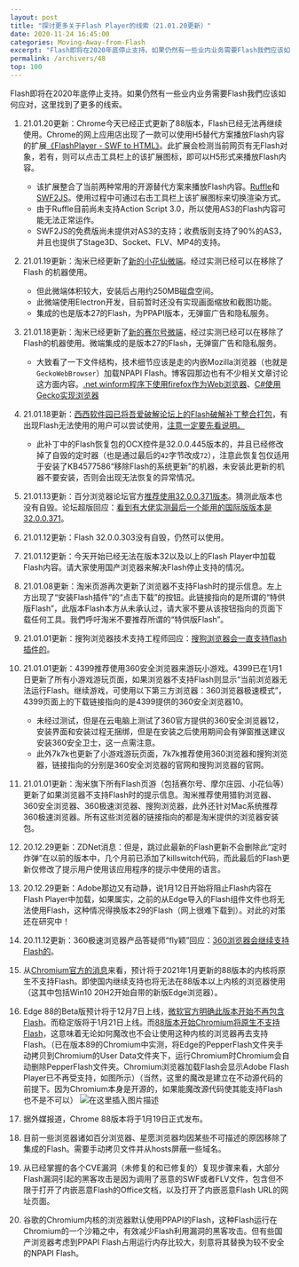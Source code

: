 ```yaml
---
layout: post
title: "探讨更多关于Flash Player的线索（21.01.20更新）"
date: 2020-11-24 16:45:00
categories: Moving-Away-from-Flash
excerpt: "Flash即将在2020年底停止支持。如果仍然有一些业内业务需要Flash我們应该如何应对，这里找到了更多的线索。"
permalink: /archivers/48
top: 100
---
```


Flash即将在2020年底停止支持。如果仍然有一些业内业务需要Flash我們应该如何应对，这里找到了更多的线索。
1. 21.01.20更新：Chrome今天已经正式更新了88版本，Flash已经无法再继续使用。Chrome的网上应用店出现了一款可以使用H5替代方案播放Flash内容的扩展[《FlashPlayer - SWF to HTML》](https://chrome.google.com/webstore/detail/flashplayer-swf-to-html/nodnmpgjlnclahkmgjiinfjklgbbgecg/)。此扩展会检测当前网页有无Flash对象，若有，则可以点击工具栏上的该扩展图标，即可以H5形式来播放Flash内容。
    * 该扩展整合了当前两种常用的开源替代方案来播放Flash内容。[Ruffle](https://ruffle.rs/)和[SWF2JS](https://swf2js.com/)。使用过程中可通过右击工具栏上该扩展图标来切换渲染方式。
    * 由于Ruffle目前尚未支持Action Script 3.0，所以使用AS3的Flash内容可能无法正常运作。
    * SWF2JS的免费版尚未提供对AS3的支持；收费版则支持了90%的AS3，并且也提供了Stage3D、Socket、FLV、MP4的支持。
2. 21.01.19更新：淘米已经更新了[新的小花仙微端](http://dl.61.com/hua/WeHua.msi)。经过实测已经可以在移除了Flash 的机器使用。
    * 但此微端体积较大，安装后占用约250MB磁盘空间。
    * 此微端使用Electron开发，目前暂时还没有实现画面缩放和截图功能。
    * 集成的也是版本27的Flash，为PPAPI版本，无弹窗广告和隐私服务。
3. 21.01.18更新：淘米已经更新了[新的赛尔号微端](http://dl.61.com/seer/Seer.msi)，经过实测已经可以在移除了Flash的机器使用。微端集成的是版本27的Flash，无弹窗广告和隐私服务。
    * 大致看了一下文件结构，技术细节应该是走的内嵌Mozilla浏览器（也就是```GeckoWebBrowser```）加载NPAPI Flash。博客园那边也有不少相关文章讨论这方面内容。[.net winform程序下使用firefox作为Web浏览器](https://www.cnblogs.com/chengzi/p/4497692.html)、[C#使用Gecko实现浏览器](https://www.cnblogs.com/deali/p/6426593.html) 
4. 21.01.18更新：[西西软件园已将吾爱破解论坛上的Flash破解补丁整合打包](https://www.cr173.com/soft/1311482.html)，有出现Flash无法使用的用户可以尝试使用，[注意一定要先看说明。](https://www.52pojie.cn/thread-1350285-1-1.html)
    * 此补丁中的Flash恢复包的OCX控件是32.0.0.445版本的，并且已经修改掉了自毁的定时器（也是通过最后的```42```字节改成```72```），注意此恢复包仅适用于安装了KB4577586“移除Flash的系统更新”的机器，未安装此更新的机器不要安装，否则会出现无法恢复的异常情况。
5. 21.01.13更新：百分浏览器论坛官方[推荐使用32.0.0.371版本](https://www.centbrowser.net/zh-cn/forum.php?mod=viewthread&tid=6719&extra=page%3D1)。猜测此版本也没有自毁。论坛超版回应：[看到有大佬实测最后一个能用的国际版版本是 32.0.0.371](https://www.centbrowser.net/zh-cn/forum.php?mod=redirect&goto=findpost&ptid=8423&pid=49387)。
6. 21.01.12更新：Flash 32.0.0.303没有自毁，仍然可以使用。
7. 21.01.12更新：今天开始已经无法在版本32以及以上的Flash Player中加载Flash内容。请大家使用国产浏览器来解决Flash停止支持的情况。
8. 21.01.08更新：淘米页游再次更新了浏览器不支持Flash时的提示信息。左上方出现了“安装Flash插件”的“点击下载”的按钮。此链接指向的是所谓的“特供版Flash”，此版本Flash本方从未承认过，请大家不要从该按钮指向的页面下载任何工具。我們呼吁淘米不要推荐所谓的“特供版Flash”。
9. 21.01.01更新：搜狗浏览器技术支持工程师回应：[搜狗浏览器会一直支持flash插件的](http://ie.sogou.com/bbs/forum.php?mod=redirect&goto=findpost&ptid=2747473&pid=8433589)。
10. 21.01.01更新：4399推荐使用360安全浏览器来游玩小游戏。4399已在1月1日更新了所有小游戏游玩页面，如果浏览器不支持Flash则显示“当前浏览器无法运行Flash。继续游戏，可使用以下第三方浏览器：360浏览器极速模式”，4399页面上的下载链接指向的是4399提供的360安全浏览器10。
	* 未经过测试，但是在云电脑上测试了360官方提供的360安全浏览器12，安装界面和安装过程无捆绑，但是在安装之后使用期间会有弹窗推送建议安装360安全卫士，这一点需注意。
	* 此外7k7k也更新了小游戏游玩页面，7k7k推荐使用360浏览器和搜狗浏览器，链接指向的分别是360安全浏览器的官网和搜狗浏览器的官网。

11. 21.01.01更新：淘米旗下所有Flash页游（包括赛尔号、摩尔庄园、小花仙等）更新了如果浏览器不支持Flash时的提示信息。淘米推荐使用猎豹浏览器、360安全浏览器、360极速浏览器、搜狗浏览器，此外还针对Mac系统推荐360极速浏览器。所有这些浏览器的链接指向的都是淘米提供的浏览器安装包。
12. 20.12.29更新：ZDNet消息：但是，跳过此最新的Flash更新不会删除此“定时炸弹”在以前的版本中，几个月前已添加了killswitch代码，而此最后的Flash更新仅修改了提示用户使用该应用程序的提示中使用的语言。
13. 20.12.29更新：Adobe那边又有动静，说1月12日开始将阻止Flash内容在Flash Player中加载，如果属实，之前的从Edge导入的Flash组件文件也将无法使用Flash，这种情况得换版本29的Flash（网上很难下载到）。对此的对策还在研究中！
14. 20.11.12更新：360极速浏览器产品答疑师“fly颖”回应：[360浏览器会继续支持Flash的](https://bbs.360.cn/forum.php?mod=viewthread&tid=15933600&page=1#pid118058892)。
15. 从[Chromium官方的消息](https://blog.csdn.net/qq_35977139/article/details/109255750)来看，预计将于2021年1月更新的88版本的内核将原生不支持Flash。即使国内继续支持也将无法在88版本以上内核的浏览器使用（这其中包括Win10 20H2开始自带的新版Edge浏览器）。
16. Edge 88的Beta版预计将于12月7日上线，[微软官方明确此版本开始不再包含Flash](https://dy.163.com/article/FP68QH4Q0511MVC3.html)。而稳定版将于1月21日上线。而[88版本开始Chromium将原生不支持Flash](https://blog.csdn.net/qq_35977139/article/details/109255750#t10)，这意味着无论如何魔改也不会让使用这种内核的浏览器再去支持Flash。（已在版本89的Chromium中实测，将Edge的PepperFlash文件夹手动拷贝到Chromium的User Data文件夹下，运行Chromium时Chromium会自动删除PepperFlash文件夹。Chromium浏览器加载Flash会显示Adobe Flash Player已不再受支持，如图所示）（当然，这里的魔改是建立在不动源代码的前提下。因为Chromium本身是开源的，如果能魔改源代码使其能支持Flash也不是不可以）
![在这里插入图片描述](https://img-blog.csdnimg.cn/20201124155808679.png?x-oss-process=image/watermark,type_ZmFuZ3poZW5naGVpdGk,shadow_10,text_aHR0cHM6Ly9ibG9nLmNzZG4ubmV0L3FxXzM1OTc3MTM5,size_16,color_FFFFFF,t_70#pic_center)
17. 据外媒报道，Chrome 88版本将于1月19日正式发布。
18. 目前一些浏览器诸如百分浏览器、星愿浏览器均因某些不可描述的原因移除了集成的Flash。需要手动拷贝文件并从hosts屏蔽一些域名。
19. 从已经掌握的各个CVE漏洞（未修复的和已修复的）复现步骤来看，大部分Flash漏洞引起的黑客攻击是因为调用了恶意的SWF或者FLV文件，包含但不限于打开了内嵌恶意Flash的Office文档，以及打开了内嵌恶意Flash URL的网址页面。
20. 谷歌的Chromium内核的浏览器默认使用PPAPI的Flash，这种Flash运行在Chromium的一个沙箱之中，有效减少Flash利用漏洞的黑客攻击。但有些国产浏览器考虑到PPAPI Flash占用运行内存比较大，刻意将其替换为较不安全的NPAPI Flash。

